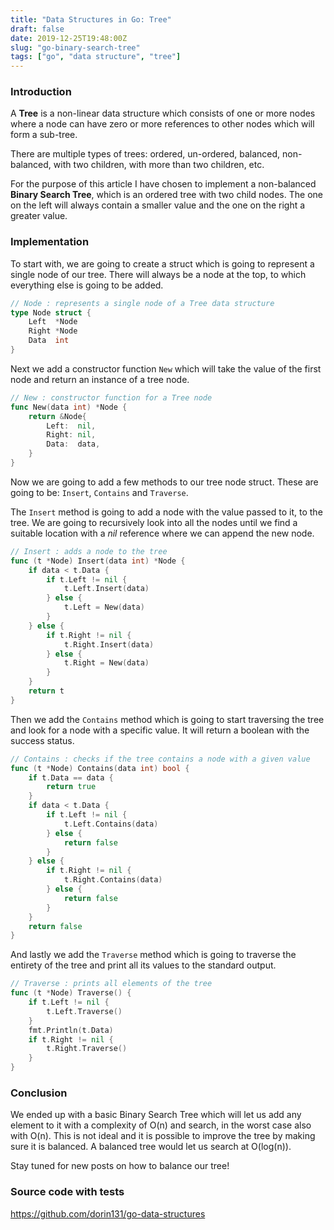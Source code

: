 ```yaml
---
title: "Data Structures in Go: Tree"
draft: false
date: 2019-12-25T19:48:00Z
slug: "go-binary-search-tree"
tags: ["go", "data structure", "tree"]
---
```


### Introduction

A **Tree** is a non-linear data structure which consists of one or more nodes where a node can have zero or more references to other nodes which will form a sub-tree.

There are multiple types of trees: ordered, un-ordered, balanced, non-balanced, with two children, with more than two children, etc.

For the purpose of this article I have chosen to implement a non-balanced **Binary Search Tree**, which is an ordered tree with two child nodes. The one on the left will always contain a smaller value and the one on the right a greater value.

### Implementation

To start with, we are going to create a struct which is going to represent a single node of our tree. There will always be a node at the top, to which everything else is going to be added.

```go
// Node : represents a single node of a Tree data structure
type Node struct {
	Left  *Node
	Right *Node
	Data  int
}
```

Next we add a constructor function `New` which will take the value of the first node and return an instance of a tree node.

```go
// New : constructor function for a Tree node
func New(data int) *Node {
	return &Node{
		Left:  nil,
		Right: nil,
		Data:  data,
	}
}
```

Now we are going to add a few methods to our tree node struct. These are going to be: `Insert`, `Contains` and `Traverse`.

The `Insert` method is going to add a node with the value passed to it, to the tree. We are going to recursively look into all the nodes until we find a suitable location with a *nil* reference where we can append the new node.

```go
// Insert : adds a node to the tree
func (t *Node) Insert(data int) *Node {
	if data < t.Data {
		if t.Left != nil {
			t.Left.Insert(data)
		} else {
			t.Left = New(data)
		}
	} else {
		if t.Right != nil {
			t.Right.Insert(data)
		} else {
			t.Right = New(data)
		}
	}
	return t
}
```

Then we add the `Contains` method which is going to start traversing the tree and look for a node with a specific value. It will return a boolean with the success status.

```go
// Contains : checks if the tree contains a node with a given value
func (t *Node) Contains(data int) bool {
	if t.Data == data {
		return true
	}
	if data < t.Data {
		if t.Left != nil {
			t.Left.Contains(data)
		} else {
			return false
		}
	} else {
		if t.Right != nil {
			t.Right.Contains(data)
		} else {
			return false
		}
	}
	return false
}
```

And lastly we add the `Traverse` method which is going to traverse the entirety of the tree and print all its values to the standard output.

```go
// Traverse : prints all elements of the tree
func (t *Node) Traverse() {
	if t.Left != nil {
		t.Left.Traverse()
	}
	fmt.Println(t.Data)
	if t.Right != nil {
		t.Right.Traverse()
	}
}
```

### Conclusion

We ended up with a basic Binary Search Tree which will let us add any element to it with a complexity of O(n) and search, in the worst case also with O(n). This is not ideal and it is possible to improve the tree by making sure it is balanced. A balanced tree would let us search at O(log(n)).

Stay tuned for new posts on how to balance our tree!

### Source code with tests
https://github.com/dorin131/go-data-structures
